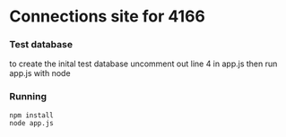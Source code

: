 # Connections site for 4166

### Test database
to create the inital test database uncomment out line 4 in app.js then run app.js with node

### Running
```
npm install
node app.js
```